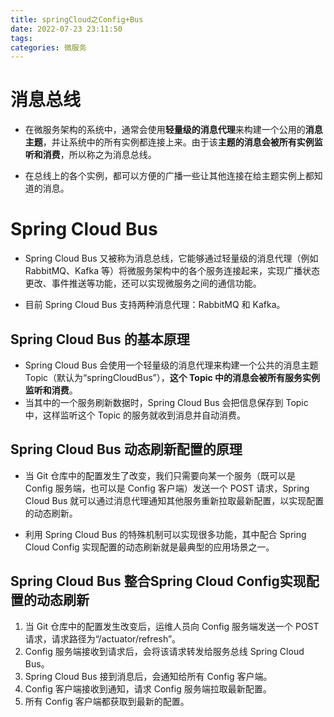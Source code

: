 ```yaml
---
title: springCloud之Config+Bus
date: 2022-07-23 23:11:50
tags:
categories: 微服务
---
```


# 消息总线

- 在微服务架构的系统中，通常会使用**轻量级的消息代理**来构建一个公用的**消息主题**，并让系统中的所有实例都连接上来。由于该**主题的消息会被所有实例监听和消费**，所以称之为消息总线。

- 在总线上的各个实例，都可以方便的广播一些让其他连接在给主题实例上都知道的消息。

  

# Spring Cloud Bus 

- Spring Cloud Bus 又被称为消息总线，它能够通过轻量级的消息代理（例如 RabbitMQ、Kafka 等）将微服务架构中的各个服务连接起来，实现广播状态更改、事件推送等功能，还可以实现微服务之间的通信功能。

- 目前 Spring Cloud Bus 支持两种消息代理：RabbitMQ 和 Kafka。

## Spring Cloud Bus 的基本原理

- Spring Cloud Bus 会使用一个轻量级的消息代理来构建一个公共的消息主题 Topic（默认为“springCloudBus”），**这个 Topic 中的消息会被所有服务实例监听和消费**。
- 当其中的一个服务刷新数据时，Spring Cloud Bus 会把信息保存到 Topic 中，这样监听这个 Topic 的服务就收到消息并自动消费。



## Spring Cloud Bus 动态刷新配置的原理

- 当 Git 仓库中的配置发生了改变，我们只需要向某一个服务（既可以是 Config 服务端，也可以是 Config 客户端）发送一个 POST 请求，Spring Cloud Bus 就可以通过消息代理通知其他服务重新拉取最新配置，以实现配置的动态刷新。

- 利用 Spring Cloud Bus 的特殊机制可以实现很多功能，其中配合 Spring Cloud Config 实现配置的动态刷新就是最典型的应用场景之一。



## Spring Cloud Bus 整合Spring Cloud Config实现配置的动态刷新

1. 当 Git 仓库中的配置发生改变后，运维人员向 Config 服务端发送一个 POST 请求，请求路径为“/actuator/refresh”。
2. Config 服务端接收到请求后，会将该请求转发给服务总线 Spring Cloud Bus。
3. Spring Cloud Bus 接到消息后，会通知给所有 Config 客户端。
4. Config 客户端接收到通知，请求 Config 服务端拉取最新配置。
5. 所有 Config 客户端都获取到最新的配置。
